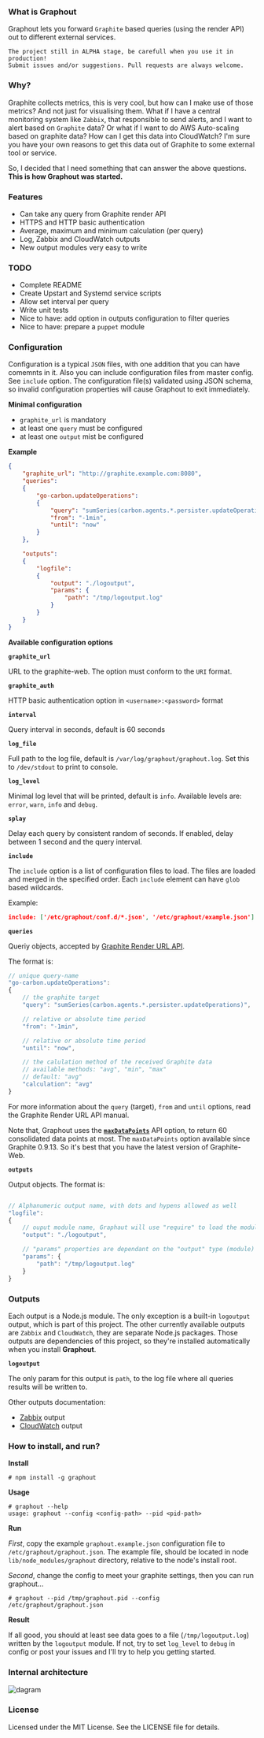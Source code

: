 ### What is Graphout

Graphout lets you forward `Graphite` based queries (using the render API) out to different external services.

```
The project still in ALPHA stage, be carefull when you use it in production!
Submit issues and/or suggestions. Pull requests are always welcome.
```

### Why?

Graphite collects metrics, this is very cool, but how can I make use of those metrics? And not just
for visualising them. What if I have a central monitoring system like `Zabbix`, that responsible to
send alerts, and I want to alert based on `Graphite` data? Or what if I want to do AWS Auto-scaling
based on graphite data? How can I get this data into CloudWatch? I'm sure you have your own reasons
to get this data out of Graphite to some external tool or service.

So, I decided that I need something that can answer the above questions.
**This is how Graphout was started.**

### Features

- Can take any query from Graphite render API
- HTTPS and HTTP basic authentication
- Average, maximum and minimum calculation (per query)
- Log, Zabbix and CloudWatch outputs
- New output modules very easy to write

### TODO

- Complete README
- Create Upstart and Systemd service scripts
- Allow set interval per query
- Write unit tests
- Nice to have: add option in outputs configuration to filter queries
- Nice to have: prepare a `puppet` module

### Configuration

Configuration is a typical `JSON` files, with one addition that you can have comemnts in it.
Also you can include configuration files from master config. See `include` option.
The configuration file(s) validated using JSON schema, so invalid configuration properties will cause Graphout to exit immediately.

**Minimal configuration**

- `graphite_url` is mandatory
- at least one `query` must be configured
- at least one `output` mist be configured

**Example**

```json
{
    "graphite_url": "http://graphite.example.com:8080",
    "queries":
    {
        "go-carbon.updateOperations":
        {
            "query": "sumSeries(carbon.agents.*.persister.updateOperations)",
            "from": "-1min",
            "until": "now"
        }
    },

    "outputs":
    {
        "logfile":
        {
            "output": "./logoutput",
            "params": {
                "path": "/tmp/logoutput.log"
            }
        }
    }
}
```

**Available configuration options**

**`graphite_url`**

URL to the graphite-web. The option must conform to the `URI` format.

**`graphite_auth`**

HTTP basic authentication option in `<username>:<password>` format

**`interval`**

Query interval in seconds, default is 60 seconds

**`log_file`**

Full path to the log file, default is `/var/log/graphout/graphout.log`.
Set this to `/dev/stdout` to print to console.

**`log_level`**

Minimal log level that will be printed, default is `info`.
Available levels are: `error`, `warn`, `info` and  `debug`.

**`splay`**

Delay each query by consistent random of seconds.
If enabled, delay between 1 second and the query interval.

**`include`**

The `include` option is a list of configuration files to load. The files are loaded and merged in the specified order.
Each `include` element can have `glob` based wildcards.

Example:

```json
include: ['/etc/graphout/conf.d/*.json', '/etc/graphout/example.json']
```

**`queries`**

Queriy objects, accepted by [Graphite Render URL API](http://graphite.readthedocs.org/en/latest/render_api.html#json).

The format is:

```javascript
// unique query-name 
"go-carbon.updateOperations":
{
    // the graphite target
    "query": "sumSeries(carbon.agents.*.persister.updateOperations)",

    // relative or absolute time period
    "from": "-1min",

    // relative or absolute time period
    "until": "now",

    // the calulation method of the received Graphite data
    // available methods: "avg", "min", "max"
    // default: "avg"
    "calculation": "avg"
}
```

For more information about the `query` (target), `from` and `until` options, read the Graphite Render URL API manual. 

Note that, Graphout uses the [**`maxDataPoints`**](http://graphite.readthedocs.org/en/latest/render_api.html#maxdatapoints) API option,
to return 60 consolidated data points at most. The `maxDataPoints` option available since Graphite 0.9.13.
So it's best that you have the latest version of Graphite-Web.

**`outputs`**

Output objects. The format is:

```javascript

// Alphanumeric output name, with dots and hypens allowed as well
"logfile":
{
    // ouput module name, Graphaut will use "require" to load the module
    "output": "./logoutput",

    // "params" properties are dependant on the "output" type (module)
    "params": {
        "path": "/tmp/logoutput.log"
    }
}
```

### Outputs

Each output is a Node.js module. The only exception is a built-in `logoutput` output, which is part of this project.
The other currently available outputs are `Zabbix` and `CloudWatch`, they are separate Node.js packages. Those outputs are dependencies
of this project, so they're installed automatically when you install **Graphout**.

**`logoutput`**

The only param for this output is `path`, to the log file where all queries results will be written to.

Other outputs documentation:

- [Zabbix](https://github.com/shamil/graphout-output-zabbix) output
- [CloudWatch](https://github.com/shamil/graphout-output-cloudwatch) output

### How to install, and run?

**Install**

    # npm install -g graphout

**Usage**

    # graphout --help
    usage: graphout --config <config-path> --pid <pid-path>

**Run**

*First*, copy the example `graphout.example.json` configuration file to `/etc/graphout/graphout.json`.
The example file, should be located in node `lib/node_modules/graphout` directory, relative to the 
node's install root.

*Second*, change the config to meet your graphite settings, then you can run graphout...

    # graphout --pid /tmp/graphout.pid --config /etc/graphout/graphout.json

**Result**

If all good, you should at least see data goes to a file (`/tmp/logoutput.log`) written
by the `logoutput` module. If not, try to set `log_level` to `debug` in config or post your issues
and I'll try to help you getting started.

### Internal architecture

![dagram](https://raw.githubusercontent.com/shamil/graphout/master/diagram.png)

### License

Licensed under the MIT License. See the LICENSE file for details.
